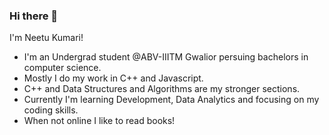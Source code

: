 ### Hi there 👋
I'm Neetu Kumari!

- I'm an Undergrad student @ABV-IIITM Gwalior persuing bachelors in computer science.
- Mostly I do my work in C++ and Javascript.
- C++ and Data Structures and Algorithms are my stronger sections.
- Currently I'm learning Development, Data Analytics and focusing on my coding skills.
- When not online I like to read books!

